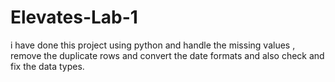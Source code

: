 # Elevates-Lab-1
i have done this project using python and handle the missing values , remove the duplicate rows and convert the date formats and also check and fix the data types.
